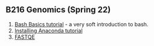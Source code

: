 

## B216 Genomics (Spring 22)

1. [Bash Basics tutorial](https://bitarellolab.github.io/Teaching/B216/Bash_basics.html) - a very soft introduction to bash.
2. [Installing Anaconda tutorial](https://bitarellolab.github.io/Teaching/B216/anaconda.html)
3. [FASTQE](https://bitarellolab.github.io/Teaching/B216/fastqe.html)

